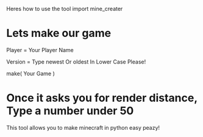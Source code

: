 Heres how to use the tool
import mine_creater
# Lets make our game

Player = Your Player Name

Version = Type newest Or oldest In Lower Case Please!

make( Your Game )

# Once it asks you for render distance, Type a number under 50

This tool allows you to make minecraft in python easy peazy!
